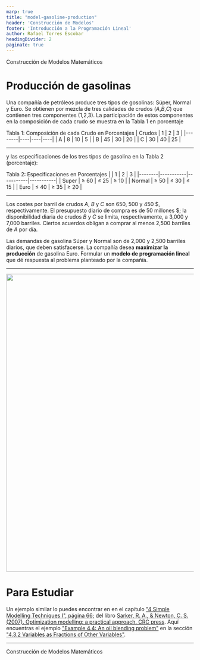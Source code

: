 ```yaml
---
marp: true
title: "model-gasoline-production"
header: 'Construcción de Modelos'
footer: 'Introducción a la Programación Lineal'
author: Rafael Torres Escobar
headingDivider: 2
paginate: true
---
```





<!-- _paginate: skip -->

<p class="outstanding-title">Construcción de Modelos Matemáticos</p>


# Producción de gasolinas

Una compañía de petróleos produce tres tipos de gosolinas: Súper, Normal y Euro. Se obtienen por mezcla de tres calidades de crudos ($A$,$B$,$C$) que contienen tres componentes (1,2,3). La participación de estos componentes en la composición de cada crudo se muestra en la Tabla 1 en porcentaje 


Tabla 1: Composición de cada Crudo en Porcentajes
| Crudos | 1  | 2  | 3  |
|--------|----|----|----|
| A      | 8  | 10 | 5  |
| B      | 45 | 30 | 20 |
| C      | 30 | 40 | 25 |


---

y las especificaciones de los tres tipos de gasolina en la Tabla 2 (porcentaje):

Tabla 2: Especificaciones en Porcentajes
|        | 1         | 2         | 3         |
|--------|-----------|-----------|-----------|
| Super  | $\geq$ 60 | $\leq$ 25 | $\geq$ 10 |
| Normal | $\geq$ 50 | $\leq$ 30 | $\leq$ 15 |
| Euro   | $\leq$ 40 | $\geq$ 35 | $\geq$ 20 |

---

Los costes por barril de crudos $A$, $B$ y $C$ son 650, 500 y 450 $, respectívamente. El presupuesto diario de compra es de 50 millones \$; la disponibilidad diaria de crudos $B$ y $C$ se limita, respectivamente, a 3,000 y 7,000 barriles. Ciertos acuerdos obligan a comprar al menos 2,500 barriles de $A$ por día. 

Las demandas de gasolina Súper y Normal son de 2,000 y 2,500 barriles diarios, que deben satisfacerse. La compañía desea **maximizar la producción** de gasolina Euro. Formular un **modelo de programación lineal** que dé respuesta al problema planteado por la compañía.

---

<img src="https://res.cloudinary.com/rafaeltorrese/image/upload/v1708524471/operations-research/02_linear-programming-introduction/03_gasoline-production.png" class="center" width="800" height="800">


# Para Estudiar

Un ejemplo similar lo puedes encontrar en en el capítulo ["4 Simple Modelling Techniques I", página 66;](https://drive.google.com/file/d/176ST4WIPsJWEm9xBSYWgWjWJhHVTHwmY/view?usp=drive_link) del libro [Sarker, R. A., & Newton, C. S. (2007). Optimization modelling: a practical approach. CRC press](https://anahuac.primo.exlibrisgroup.com/permalink/52ANAHUAC_INST/kv8cge/alma990001375300205016). Aquí encuentras el ejemplo ["Example 4.4: An oil blending problem"](https://drive.google.com/file/d/176ST4WIPsJWEm9xBSYWgWjWJhHVTHwmY/view?usp=drive_link) en la sección ["4.3.2 Variables as Fractions of Other Variables"](https://drive.google.com/file/d/176ST4WIPsJWEm9xBSYWgWjWJhHVTHwmY/view?usp=drive_link).



---

<!-- _paginate: skip -->

<p class="outstanding-title">Construcción de Modelos Matemáticos</p>